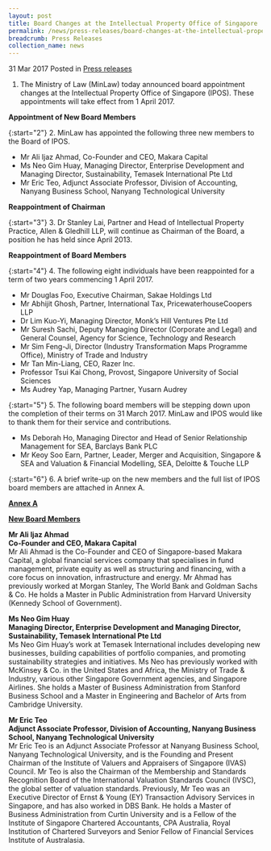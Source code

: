 ```yaml
---
layout: post
title: Board Changes at the Intellectual Property Office of Singapore
permalink: /news/press-releases/board-changes-at-the-intellectual-property-office-of-singapore
breadcrumb: Press Releases
collection_name: news
---
```


31 Mar 2017 Posted in [Press releases](/news/press-releases)

1. The Ministry of Law (MinLaw) today announced board appointment changes at the Intellectual Property Office of Singapore (IPOS). These appointments will take effect from 1 April 2017.    


**Appointment of New Board Members**



{:start="2"}
2. MinLaw has appointed the following three new members to the Board of IPOS.


* Mr Ali Ijaz Ahmad, Co-Founder and CEO, Makara Capital
* Ms Neo Gim Huay, Managing Director, Enterprise Development and Managing Director, Sustainability, Temasek International Pte Ltd
* Mr Eric Teo, Adjunct Associate Professor, Division of Accounting, Nanyang Business School, Nanyang Technological University



**Reappointment of Chairman**

 
{:start="3"}
3. Dr Stanley Lai, Partner and Head of Intellectual Property Practice, Allen & Gledhill LLP, will continue as Chairman of the Board, a position he has held since April 2013.


**Reappointment of Board Members**



{:start="4"}
4. The following eight individuals have been reappointed for a term of two years commencing 1 April 2017.

 

* Mr Douglas Foo, Executive Chairman, Sakae Holdings Ltd
* Mr Abhijit Ghosh, Partner, International Tax, PricewaterhouseCoopers LLP
* Dr Lim Kuo-Yi, Managing Director, Monk’s Hill Ventures Pte Ltd
* Mr Suresh Sachi, Deputy Managing Director (Corporate and Legal) and General Counsel, Agency for Science, Technology and Research
* Mr Sim Feng-Ji, Director (Industry Transformation Maps Programme Office), Ministry of Trade and Industry
* Mr Tan Min-Liang, CEO, Razer Inc.
* Professor Tsui Kai Chong, Provost, Singapore University of Social Sciences
* Ms Audrey Yap, Managing Partner, Yusarn Audrey
 
{:start="5"}
5. The following board members will be stepping down upon the completion of their terms on 31 March 2017. MinLaw and IPOS would like to thank them for their service and contributions.


* Ms Deborah Ho, Managing Director and Head of Senior Relationship Management for SEA, Barclays Bank PLC
* Mr Keoy Soo Earn, Partner, Leader, Merger and Acquisition, Singapore & SEA and Valuation & Financial Modelling, SEA, Deloitte & Touche LLP
 
{:start="6"}
6. A brief write-up on the new members and the full list of IPOS board members are attached in Annex A.



**<u>Annex A</u>**

**<u>New Board Members</u>**

**Mr Ali Ijaz Ahmad**  
**Co-Founder and CEO, Makara Capital**  
Mr Ali Ahmad is the Co-Founder and CEO of Singapore-based Makara Capital, a global financial services company that specialises in fund management, private equity as well as structuring and financing, with a core focus on innovation, infrastructure and energy. Mr Ahmad has previously worked at Morgan Stanley, The World Bank and Goldman Sachs & Co. He holds a Master in Public Administration from Harvard University (Kennedy School of Government).

**Ms Neo Gim Huay**  
**Managing Director, Enterprise Development and Managing Director, Sustainability, Temasek International Pte Ltd**  
Ms Neo Gim Huay’s work at Temasek International includes developing new businesses, building capabilities of portfolio companies, and promoting sustainability strategies and initiatives. Ms Neo has previously worked with McKinsey & Co. in the United States and Africa, the Ministry of Trade & Industry, various other Singapore Government agencies, and Singapore Airlines. She holds a Master of Business Administration from Stanford Business School and a Master in Engineering and Bachelor of Arts from Cambridge University.

**Mr Eric Teo**  
**Adjunct Associate Professor, Division of Accounting, Nanyang Business School, Nanyang Technological University**   
Mr Eric Teo is an Adjunct Associate Professor at Nanyang Business School, Nanyang Technological University, and is the Founding and Present Chairman of the Institute of Valuers and Appraisers of Singapore (IVAS) Council.  Mr Teo is also the Chairman of the Membership and Standards Recognition Board of the International Valuation Standards Council (IVSC), the global setter of valuation standards. Previously, Mr Teo was an Executive Director of Ernst & Young (EY) Transaction Advisory Services in Singapore, and has also worked in DBS Bank. He holds a Master of Business Administration from Curtin University and is a Fellow of the Institute of Singapore Chartered Accountants, CPA Australia, Royal Institution of Chartered Surveyors and Senior Fellow of Financial Services Institute of Australasia.


